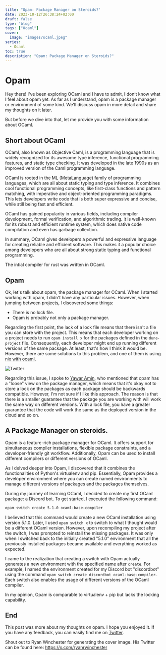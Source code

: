 ```yaml
---
title: "Opam: Package Manager on Steroids?"
date: 2023-10-12T20:38:24+02:00
draft: false
type: "blog"
tags: ["Ocaml"]
cover:
  image: "images/ocaml.jpeg"
series:
  - Ocaml
toc: true
description: "Opam: Package Manager on Steroids?"
---
```


# Opam

Hey there! I've been exploring OCaml and I have to admit, I don’t know what I feel about opam yet. As far as I understand, opam is a package manager or environment of some kind. We'll discuss opam in more detail and share my thoughts on it later.

But before we dive into that, let me provide you with some information about OCaml.

## Short about OCaml

OCaml, also known as Objective Caml, is a programming language that is widely recognized for its awesome type inference, functional programming features, and static type checking. It was developed in the late 1990s as an improved version of the Caml programming language.

OCaml is rooted in the ML (MetaLanguage) family of programming languages, which are all about static typing and type inference. It combines cool functional programming concepts, like first-class functions and pattern matching, with imperative and object-oriented programming paradigms. This lets developers write code that is both super expressive and concise, while still being fast and efficient.

OCaml has gained popularity in various fields, including compiler development, formal verification, and algorithmic trading. It is well-known for its robust and efficient runtime system, which does native code compilation and even has garbage collection.

In summary, OCaml gives developers a powerful and expressive language for creating reliable and efficient software. This makes it a popular choice among developers who are all about strong static typing and functional programming.

The intial compiler for rust was written in OCaml.

## Opam

Ok, let's talk about opam, the package manager for OCaml. When I started working with opam, I didn't have any particular issues. However, when jumping between projects, I discovered some things:

- There is no lock file.
- Opam is probably not only a package manager.

Regarding the first point, the lack of a lock file means that there isn't a file you can store with the project. This means that each developer working on a project needs to run `opam install x` for the packages defined in the `dune-project` file. Consequently, each developer might end up running different versions of the same package. At least, that's how I think it would be. However, there are some solutions to this problem, and one of them is using [nix with ocaml](https://www.tweag.io/blog/2023-02-16-opam-nix/). 

![Twitter](images/ocaml/twitter.png)


Regarding this issue, I spoke to [Yawar Amin](https://twitter.com/yawaramin), who mentioned that opam has a "loose" view on the package manager, which means that it's okay not to store a lock on the packages as each package should be backwards compatible. However, I'm not sure if I like this approach. The reason is that there is a smaller guarantee that the package you are working with will work the same way on different versions. With a lock file, you have a greater guarantee that the code will work the same as the deployed version in the cloud and so on.

## A Package Manager on steroids.

Opam is a feature-rich package manager for OCaml. It offers support for simultaneous compiler installations, flexible package constraints, and a developer-friendly git workflow. Additionally, Opam can be used to install different compilers or different versions of OCaml.

As I delved deeper into Opam, I discovered that it combines the functionalities of Python's virtualenv and pip. Essentially, Opam provides a developer environment where you can create named environments to manage different versions of packages and the packages themselves.

During my journey of learning OCaml, I decided to create my first OCaml package: a Discord bot. To get started, I executed the following command:

```bash
opam switch create 5.1.0 ocaml-base-compiler

```

I believed that this command would create a new OCaml installation using version 5.1.0. Later, I used `opam switch x` to switch to what I thought would be a different OCaml version. However, upon recompiling my project after the switch, I was prompted to reinstall the missing packages. It was only when I switched back to the initially created "5.1.0" environment that all the previously installed packages became available and everything worked as expected.

I came to the realization that creating a switch with Opam actually generates a new environment with the specified name after `create`. For example, I named the environment created for my Discord bot "discordbot" using the command `opam switch create discordbot ocaml-base-compiler`. Each switch also enables the usage of different versions of the OCaml compiler.

In my opinion, Opam is comparable to virtualenv + pip but lacks the locking capability.

## End

This post was more about my thoughts on opam. I hope you enjoyed it. If you have any feedback, you can easily find me on [Twitter](https://twitter.com/emil_priver).

Shout out to Ryan Winchester for generating the cover image. His Twitter can be found here: https://x.com/ryanrwinchester

